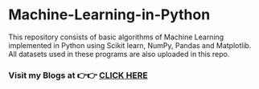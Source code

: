 # Machine-Learning-in-Python

This repository consists of basic algorithms of Machine Learning implemented in Python using Scikit learn, NumPy, Pandas and Matplotlib.<br>
All datasets used in these programs are also uploaded in this repo.

### Visit my Blogs at 👉👉 [CLICK HERE](https://chandbud.me/)
